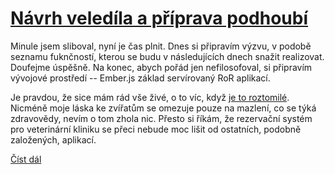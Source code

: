# [Návrh veledíla a příprava podhoubí](http://trunda.github.io/vetreserv/blog/2013/09/06/navrh-veledila-a-priprava-podhoubi/)

Minule jsem sliboval, nyní je čas plnit. Dnes si připravím výzvu, v podobě seznamu fuknčností, kterou se budu v následujících dnech snažit realizovat. Doufejme úspěšně. Na konec, abych pořád jen nefilosofoval, si připravím vývojové prostředí -- Ember.js základ servírovaný RoR aplikací.

Je pravdou, že sice mám rád vše živé, o to víc, když [je to roztomilé](https://sphotos-b.xx.fbcdn.net/hphotos-ash3/37264_1397809076486_7835927_n.jpg). Nicméně moje láska ke zvířatům se omezuje pouze na mazlení, co se týká zdravovědy, nevím o tom zhola nic. Přesto si říkám, že rezervační systém pro veterinární kliniku se přeci nebude moc lišit od ostatních, podobně založených, aplikací.

[Číst dál](http://trunda.github.io/vetreserv/blog/2013/09/06/navrh-veledila-a-priprava-podhoubi/)
